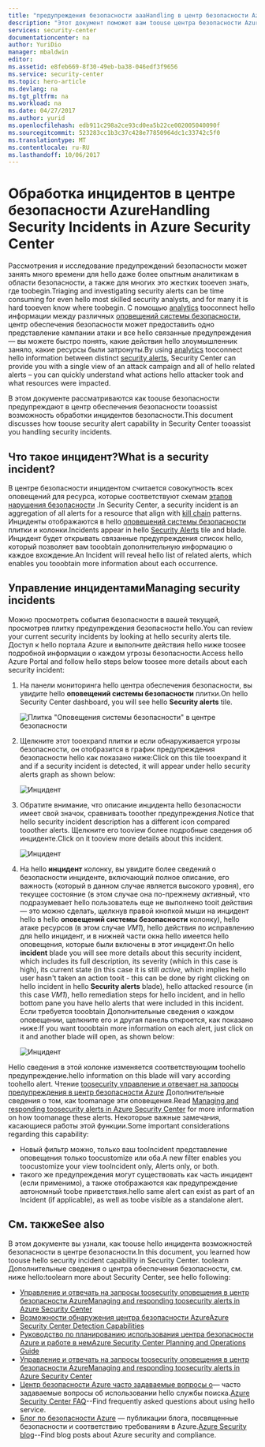 ```yaml
---
title: "предупреждения безопасности aaaHandling в центр безопасности Azure | Документы Microsoft"
description: "Этот документ поможет вам toouse центра безопасности Azure возможности toohandle безопасности инцидентов."
services: security-center
documentationcenter: na
author: YuriDio
manager: mbaldwin
editor: 
ms.assetid: e8feb669-8f30-49eb-ba38-046edf3f9656
ms.service: security-center
ms.topic: hero-article
ms.devlang: na
ms.tgt_pltfrm: na
ms.workload: na
ms.date: 04/27/2017
ms.author: yurid
ms.openlocfilehash: edb911c298a2ce93cd0ea5b22ce002005040090f
ms.sourcegitcommit: 523283cc1b3c37c428e77850964dc1c33742c5f0
ms.translationtype: MT
ms.contentlocale: ru-RU
ms.lasthandoff: 10/06/2017
---
```

# <a name="handling-security-incidents-in-azure-security-center"></a><span data-ttu-id="9186a-103">Обработка инцидентов в центре безопасности Azure</span><span class="sxs-lookup"><span data-stu-id="9186a-103">Handling Security Incidents in Azure Security Center</span></span>
<span data-ttu-id="9186a-104">Рассмотрения и исследование предупреждений безопасности может занять много времени для hello даже более опытным аналитикам в области безопасности, а также для многих это жестких tooeven знать, где toobegin.</span><span class="sxs-lookup"><span data-stu-id="9186a-104">Triaging and investigating security alerts can be time consuming for even hello most skilled security analysts, and for many it is hard tooeven know where toobegin.</span></span> <span data-ttu-id="9186a-105">С помощью [analytics](security-center-detection-capabilities.md) tooconnect hello информации между различных [оповещений системы безопасности](security-center-managing-and-responding-alerts.md), центр обеспечения безопасности может предоставить одно представление кампании атаки и все hello связанные предупреждения — вы можете быстро понять, какие действия hello злоумышленник заняло, какие ресурсы были затронуты.</span><span class="sxs-lookup"><span data-stu-id="9186a-105">By using [analytics](security-center-detection-capabilities.md) tooconnect hello information between distinct [security alerts](security-center-managing-and-responding-alerts.md), Security Center can provide you with a single view of an attack campaign and all of hello related alerts – you can quickly understand what actions hello attacker took and what resources were impacted.</span></span>

<span data-ttu-id="9186a-106">В этом документе рассматриваются как toouse безопасности предупреждают в центр обеспечения безопасности tooassist возможность обработки инцидентов безопасности.</span><span class="sxs-lookup"><span data-stu-id="9186a-106">This document discusses how toouse security alert capability in Security Center tooassist you handling security incidents.</span></span>

## <a name="what-is-a-security-incident"></a><span data-ttu-id="9186a-107">Что такое инцидент?</span><span class="sxs-lookup"><span data-stu-id="9186a-107">What is a security incident?</span></span>
<span data-ttu-id="9186a-108">В центре безопасности инцидентом считается совокупность всех оповещений для ресурса, которые соответствуют схемам [этапов нарушения безопасности](https://blogs.technet.microsoft.com/office365security/addressing-your-cxos-top-five-cloud-security-concerns/) .</span><span class="sxs-lookup"><span data-stu-id="9186a-108">In Security Center, a security incident is an aggregation of all alerts for a resource that align with [kill chain](https://blogs.technet.microsoft.com/office365security/addressing-your-cxos-top-five-cloud-security-concerns/) patterns.</span></span> <span data-ttu-id="9186a-109">Инциденты отображаются в hello [оповещений системы безопасности](security-center-managing-and-responding-alerts.md) плитки и колонки.</span><span class="sxs-lookup"><span data-stu-id="9186a-109">Incidents appear in hello [Security Alerts](security-center-managing-and-responding-alerts.md) tile and blade.</span></span> <span data-ttu-id="9186a-110">Инцидент будет открывать связанные предупреждения список hello, который позволяет вам tooobtain дополнительную информацию о каждое вхождение.</span><span class="sxs-lookup"><span data-stu-id="9186a-110">An Incident will reveal hello list of related alerts, which enables you tooobtain more information about each occurrence.</span></span>

## <a name="managing-security-incidents"></a><span data-ttu-id="9186a-111">Управление инцидентами</span><span class="sxs-lookup"><span data-stu-id="9186a-111">Managing security incidents</span></span>
<span data-ttu-id="9186a-112">Можно просмотреть события безопасности в вашей текущей, просмотрев плитку предупреждения безопасности hello.</span><span class="sxs-lookup"><span data-stu-id="9186a-112">You can review your current security incidents by looking at hello security alerts tile.</span></span> <span data-ttu-id="9186a-113">Доступ к hello портала Azure и выполните действия hello ниже toosee подробной информации о каждом угрозы безопасности.</span><span class="sxs-lookup"><span data-stu-id="9186a-113">Access hello Azure Portal and follow hello steps below toosee more details about each security incident:</span></span>

1. <span data-ttu-id="9186a-114">На панели мониторинга hello центра обеспечения безопасности, вы увидите hello **оповещений системы безопасности** плитки.</span><span class="sxs-lookup"><span data-stu-id="9186a-114">On hello Security Center dashboard, you will see hello **Security alerts** tile.</span></span>

    ![Плитка "Оповещения системы безопасности" в центре безопасности](./media/security-center-incident/security-center-incident-fig1.png)

2. <span data-ttu-id="9186a-116">Щелкните этот tooexpand плитки и если обнаруживается угрозы безопасности, он отобразится в график предупреждения безопасности hello как показано ниже:</span><span class="sxs-lookup"><span data-stu-id="9186a-116">Click on this tile tooexpand it and if a security incident is detected, it will appear under hello security alerts graph as shown  below:</span></span>

    ![Инцидент](./media/security-center-incident/security-center-incident-fig2.png)

3. <span data-ttu-id="9186a-118">Обратите внимание, что описание инцидента hello безопасности имеет свой значок, сравнивать tooother предупреждения.</span><span class="sxs-lookup"><span data-stu-id="9186a-118">Notice that hello security incident description has a different icon compared tooother alerts.</span></span> <span data-ttu-id="9186a-119">Щелкните его tooview более подробные сведения об инциденте.</span><span class="sxs-lookup"><span data-stu-id="9186a-119">Click on it tooview more details about this incident.</span></span>

    ![Инцидент](./media/security-center-incident/security-center-incident-fig3.png)

4. <span data-ttu-id="9186a-121">На hello **инцидент** колонку, вы увидите более сведений о безопасности инциденте, включающий полное описание, его важность (который в данном случае является высокого уровня), его текущее состояние (в этом случае она по-прежнему *активный*, что подразумевает hello пользователь еще не выполнено tooit действия — это можно сделать, щелкнув правой кнопкой мыши на инцидент hello в hello **оповещений системы безопасности** колонку), hello атаке ресурсов (в этом случае *VM1*), hello действия по исправлению для hello инцидент, и в нижней части окна hello имеется hello оповещения, которые были включены в этот инцидент.</span><span class="sxs-lookup"><span data-stu-id="9186a-121">On hello **incident** blade you will see more details about this security incident, which includes its full description, its severity (which in this case is high), its current state (in this case it is still *active*, which implies hello user hasn't taken an action tooit - this can be done by right clicking on hello incident in hello **Security alerts** blade), hello attacked resource (in this case *VM1*), hello remediation steps for hello incident, and in hello bottom pane you have hello alerts that were included in this incident.</span></span> <span data-ttu-id="9186a-122">Если требуется tooobtain Дополнительные сведения о каждом оповещении, щелкните его и другая панель откроется, как показано ниже:</span><span class="sxs-lookup"><span data-stu-id="9186a-122">If you want tooobtain more information on each alert, just click on it and another blade will open, as shown below:</span></span>

    ![Инцидент](./media/security-center-incident/security-center-incident-fig4.png)

<span data-ttu-id="9186a-124">Hello сведения в этой колонке изменяется соответствующим toohello предупреждение.</span><span class="sxs-lookup"><span data-stu-id="9186a-124">hello information on this blade will vary according toohello alert.</span></span> <span data-ttu-id="9186a-125">Чтение [toosecurity управление и отвечает на запросы предупреждения в центр безопасности Azure](security-center-managing-and-responding-alerts.md) Дополнительные сведения о том, как toomanage эти оповещения.</span><span class="sxs-lookup"><span data-stu-id="9186a-125">Read [Managing and responding toosecurity alerts in Azure Security Center](security-center-managing-and-responding-alerts.md) for more information on how toomanage these alerts.</span></span> <span data-ttu-id="9186a-126">Некоторые важные замечания, касающиеся работы этой функции.</span><span class="sxs-lookup"><span data-stu-id="9186a-126">Some important considerations regarding this capability:</span></span>

* <span data-ttu-id="9186a-127">Новый фильтр можно, только ваш tooIncident представление оповещения только toocustomize или оба.</span><span class="sxs-lookup"><span data-stu-id="9186a-127">A new filter enables you toocustomize your view tooIncident only, Alerts only, or both.</span></span>
* <span data-ttu-id="9186a-128">такого же предупреждения могут существовать как часть инцидент (если применимо), а также отображаются как предупреждение автономный toobe приветствия.</span><span class="sxs-lookup"><span data-stu-id="9186a-128">hello same alert can exist as part of an Incident (if applicable), as well as toobe visible as a standalone alert.</span></span>

## <a name="see-also"></a><span data-ttu-id="9186a-129">См. также</span><span class="sxs-lookup"><span data-stu-id="9186a-129">See also</span></span>
<span data-ttu-id="9186a-130">В этом документе вы узнали, как toouse hello инцидента возможностей безопасности в центре безопасности.</span><span class="sxs-lookup"><span data-stu-id="9186a-130">In this document, you learned how toouse hello security incident capability in Security Center.</span></span> <span data-ttu-id="9186a-131">toolearn Дополнительные сведения о центра обеспечения безопасности, см. ниже hello:</span><span class="sxs-lookup"><span data-stu-id="9186a-131">toolearn more about Security Center, see hello following:</span></span>

* [<span data-ttu-id="9186a-132">Управление и отвечать на запросы toosecurity оповещения в центр безопасности Azure</span><span class="sxs-lookup"><span data-stu-id="9186a-132">Managing and responding toosecurity alerts in Azure Security Center</span></span>](security-center-managing-and-responding-alerts.md)
* [<span data-ttu-id="9186a-133">Возможности обнаружения центра безопасности Azure</span><span class="sxs-lookup"><span data-stu-id="9186a-133">Azure Security Center Detection Capabilities</span></span>](security-center-detection-capabilities.md)
* [<span data-ttu-id="9186a-134">Руководство по планированию использования центра безопасности Azure и работе в нем</span><span class="sxs-lookup"><span data-stu-id="9186a-134">Azure Security Center Planning and Operations Guide</span></span>](security-center-planning-and-operations-guide.md)
* [<span data-ttu-id="9186a-135">Управление и отвечать на запросы toosecurity оповещения в центр безопасности Azure</span><span class="sxs-lookup"><span data-stu-id="9186a-135">Managing and responding toosecurity alerts in Azure Security Center</span></span>](security-center-managing-and-responding-alerts.md)
* <span data-ttu-id="9186a-136">[Центр безопасности Azure часто задаваемые вопросы о](security-center-faq.md)— часто задаваемые вопросы об использовании hello службы поиска.</span><span class="sxs-lookup"><span data-stu-id="9186a-136">[Azure Security Center FAQ](security-center-faq.md)--Find frequently asked questions about using hello service.</span></span>
* <span data-ttu-id="9186a-137">[Блог по безопасности Azure](http://blogs.msdn.com/b/azuresecurity/) — публикации блога, посвященные безопасности и соответствию требованиям в Azure.</span><span class="sxs-lookup"><span data-stu-id="9186a-137">[Azure Security blog](http://blogs.msdn.com/b/azuresecurity/)--Find blog posts about Azure security and compliance.</span></span>
